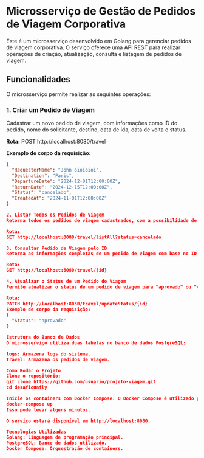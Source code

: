 # Microsserviço de Gestão de Pedidos de Viagem Corporativa

Este é um microsserviço desenvolvido em Golang para gerenciar pedidos de viagem corporativa. O serviço oferece uma API REST para realizar operações de criação, atualização, consulta e listagem de pedidos de viagem.

## Funcionalidades

O microsserviço permite realizar as seguintes operações:

### 1. **Criar um Pedido de Viagem**
Cadastrar um novo pedido de viagem, com informações como ID do pedido, nome do solicitante, destino, data de ida, data de volta e status.

**Rota:**
POST http://localhost:8080/travel

**Exemplo de corpo da requisição:**
```json
{
  "RequesterName": "John oioioioi",
  "Destination": "Paris",
  "DepartureDate": "2024-12-01T12:00:00Z",
  "ReturnDate": "2024-12-15T12:00:00Z",
  "Status": "cancelado",
  "CreatedAt": "2024-11-01T12:00:00Z"
}

2. Listar Todos os Pedidos de Viagem
Retorna todos os pedidos de viagem cadastrados, com a possibilidade de filtrar por status.

Rota:
GET http://localhost:8080/travel/listAll?status=cancelado

3. Consultar Pedido de Viagem pelo ID
Retorna as informações completas de um pedido de viagem com base no ID fornecido.

Rota:
GET http://localhost:8080/travel/{id}

4. Atualizar o Status de um Pedido de Viagem
Permite atualizar o status de um pedido de viagem para "aprovado" ou "cancelado".

Rota:
PATCH http://localhost:8080/travel/updateStatus/{id}
Exemplo de corpo da requisição:
{
  "Status": "aprovado"
}

Estrutura do Banco de Dados
O microsserviço utiliza duas tabelas no banco de dados PostgreSQL:

logs: Armazena logs do sistema.
travel: Armazena os pedidos de viagem.

Como Rodar o Projeto
Clone o repositório:
git clone https://github.com/usuario/projeto-viagem.git
cd desafioOnfly

Inicie os containers com Docker Compose: O Docker Compose é utilizado para subir o PostgreSQL e a imagem do Golang.
docker-compose up
Isso pode levar alguns minutos.

O serviço estará disponível em http://localhost:8080.

Tecnologias Utilizadas
Golang: Linguagem de programação principal.
PostgreSQL: Banco de dados utilizado.
Docker Compose: Orquestração de containers.
